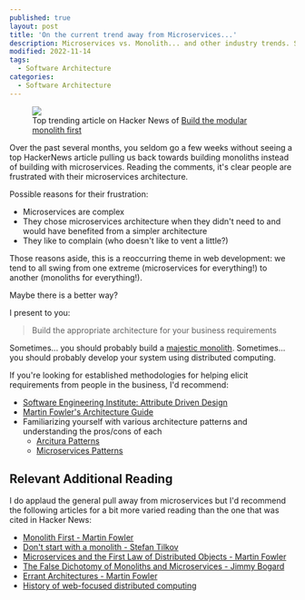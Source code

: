 ```yaml
---
published: true
layout: post
title: 'On the current trend away from Microservices...'
description: Microservices vs. Monolith... and other industry trends. Should you follow the trend?
modified: 2022-11-14
tags:
  - Software Architecture
categories:
  - Software Architecture
---
```


<figure>
	<img src="{{ site.url }}/images/hacker-news-build-the-modular-monolith.png">
    <figcaption>Top trending article on Hacker News of <a href="https://news.ycombinator.com/item?id=33585104">Build the modular monolith first</a></figcaption>
</figure>

Over the past several months, you seldom go a few weeks without seeing a top HackerNews article pulling us back towards building monoliths instead of building with microservices. Reading the comments, it's clear people are frustrated with their microservices architecture.

Possible reasons for their frustration:

* Microservices are complex
* They chose microservices architecture when they didn't need to and would have benefited from a simpler architecture
* They like to complain (who doesn't like to vent a little?)

Those reasons aside, this is a reoccurring theme in web development: we tend to all swing from one extreme (microservices for everything!) to another (monoliths for everything!).

Maybe there is a better way?

I present to you:

> Build the appropriate architecture for your business requirements

Sometimes... you should probably build a [majestic monolith](https://m.signalvnoise.com/the-majestic-monolith/).
Sometimes... you should probably develop your system using distributed computing.

If you're looking for established methodologies for helping elicit requirements from people in the business, I'd recommend:

- [Software Engineering Institute: Attribute Driven Design](https://resources.sei.cmu.edu/library/asset-view.cfm?assetid=484077)
- [Martin Fowler's Architecture Guide](https://martinfowler.com/architecture/)
- Familiarizing yourself with various architecture patterns and understanding the pros/cons of each
  - [Arcitura Patterns](https://patterns.arcitura.com/)
  - [Microservices Patterns](https://microservices.io/)

## Relevant Additional Reading

I do applaud the general pull away from microservices but I'd recommend the following articles for a bit more varied reading than the one that was cited in Hacker News:

* [Monolith First - Martin Fowler](https://martinfowler.com/bliki/MonolithFirst.html)
* [Don't start with a monolith - Stefan Tilkov](https://martinfowler.com/articles/dont-start-monolith.html)
* [Microservices and the First Law of Distributed Objects - Martin Fowler](https://martinfowler.com/articles/distributed-objects-microservices.html)
* [The False Dichotomy of Monoliths and Microservices - Jimmy Bogard](https://jimmybogard.com/the-false-dichotomy-of-monoliths-and-microservices/)
* [Errant Architectures - Martin Fowler](https://www.drdobbs.com/errant-architectures/184414966)
* [History of web-focused distributed computing](https://kriha.de/docs/lectures/distributedsystems/services/services.pdf)